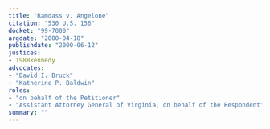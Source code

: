 ```yaml
---
title: "Ramdass v. Angelone"
citation: "530 U.S. 156"
docket: "99-7000"
argdate: "2000-04-18"
publishdate: "2000-06-12"
justices:
- 1988kennedy
advocates:
- "David I. Bruck"
- "Katherine P. Baldwin"
roles:
- "on behalf of the Petitioner"
- "Assistant Attorney General of Virginia, on behalf of the Respondent"
summary: ""
---
```


